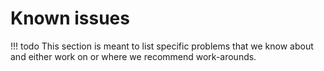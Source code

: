 # Known issues

!!! todo
    This section is meant to list specific problems that we know about and either work on or where we recommend work-arounds.






